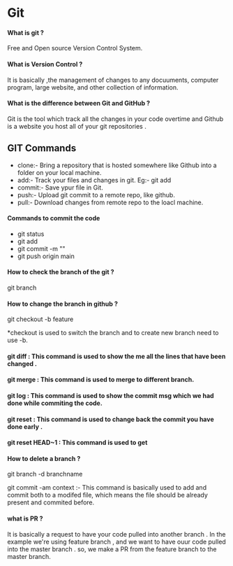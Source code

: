 # Git

#### What is git ?

Free and Open source Version Control System.

#### What is Version Control ?

It is basically ,the management of changes to any docuuments, computer program, large website, and other collection of information.

#### What is the difference between Git and GitHub ?

Git is the tool which track all the changes in your code overtime and Github is a website you host all of your git repositories .

## GIT Commands

* clone:- Bring a repository that is hosted somewhere like Github into a folder on your local machine. 
* add:- Track your files and changes in git.  Eg:- git add <file>
* commit:- Save ypur file in Git. 
* push:- Upload git commit to a remote repo, like github. 
* pull:- Download changes from remote repo to the loacl machine. 

#### Commands to commit the code
  
* git status
* git add <filename>
* git commit -m "<context>"
* git push origin main
  
#### How to check the branch of the git ?
  git branch
#### How to change the branch in github ?
  git checkout -b feature
  
  *checkout is used to switch the branch and to create new branch need to use -b.
  
#### git diff : This command is used to show the me all the lines that have been changed .
#### git merge : This command is used to merge to different branch.
#### git log : This command is used to show the commit msg which we had done while commiting the code.
#### git reset : This command is used to change back the commit you have done early .
#### git reset HEAD~1 : This command is used to get 
#### How to delete a branch ?
 git branch -d branchname
  
git commit -am context :- This command is basically used to add and commit both to a modifed file, which means the file should be already present and commited before.
  
#### what is PR ?
It is basically a request to have your code pulled into another branch . In the example we're using feature branch , and we want to have ouur code pulled into the master branch . so, we make a PR from the feature branch to the master branch. 
  
  
  
  
  
  
  
